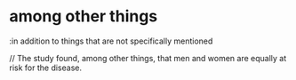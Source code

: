 # among other things

:in addition to things that are not specifically mentioned

// The study found, among other things, that men and women are equally at risk for the disease.